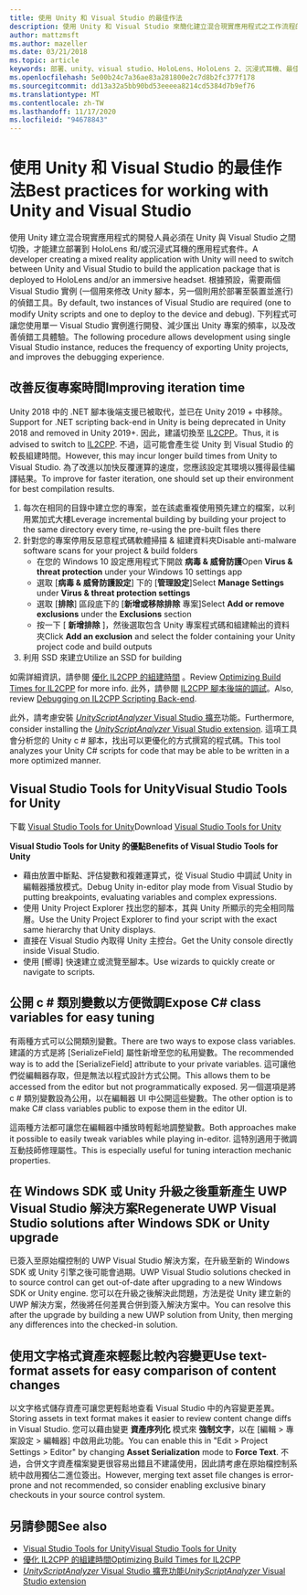 ```yaml
---
title: 使用 Unity 和 Visual Studio 的最佳作法
description: 使用 Unity 和 Visual Studio 來簡化建立混合現實應用程式之工作流程的秘訣和訣竅。
author: mattzmsft
ms.author: mazeller
ms.date: 03/21/2018
ms.topic: article
keywords: 部署、unity、visual studio、HoloLens、HoloLens 2、沉浸式耳機、最佳作法、混合現實耳機、windows mixed reality 耳機、虛擬實境耳機、UWP、Visual Studio Tools Windows SDK
ms.openlocfilehash: 5e00b24c7a36ae83a281800e2c7d8b2fc377f178
ms.sourcegitcommit: dd13a32a5bb90bd53eeeea8214cd5384d7b9ef76
ms.translationtype: MT
ms.contentlocale: zh-TW
ms.lasthandoff: 11/17/2020
ms.locfileid: "94678843"
---
```

# <a name="best-practices-for-working-with-unity-and-visual-studio"></a><span data-ttu-id="b9b53-104">使用 Unity 和 Visual Studio 的最佳作法</span><span class="sxs-lookup"><span data-stu-id="b9b53-104">Best practices for working with Unity and Visual Studio</span></span>

<span data-ttu-id="b9b53-105">使用 Unity 建立混合現實應用程式的開發人員必須在 Unity 與 Visual Studio 之間切換，才能建立部署到 HoloLens 和/或沉浸式耳機的應用程式套件。</span><span class="sxs-lookup"><span data-stu-id="b9b53-105">A developer creating a mixed reality application with Unity will need to switch between Unity and Visual Studio to build the application package that is deployed to HoloLens and/or an immersive headset.</span></span> <span data-ttu-id="b9b53-106">根據預設，需要兩個 Visual Studio 實例 (一個用來修改 Unity 腳本，另一個則用於部署至裝置並進行) 的偵錯工具。</span><span class="sxs-lookup"><span data-stu-id="b9b53-106">By default, two instances of Visual Studio are required (one to modify Unity scripts and one to deploy to the device and debug).</span></span> <span data-ttu-id="b9b53-107">下列程式可讓您使用單一 Visual Studio 實例進行開發、減少匯出 Unity 專案的頻率，以及改善偵錯工具體驗。</span><span class="sxs-lookup"><span data-stu-id="b9b53-107">The following procedure allows development using single Visual Studio instance, reduces the frequency of exporting Unity projects, and improves the debugging experience.</span></span>

## <a name="improving-iteration-time"></a><span data-ttu-id="b9b53-108">改善反復專案時間</span><span class="sxs-lookup"><span data-stu-id="b9b53-108">Improving iteration time</span></span>

<span data-ttu-id="b9b53-109">Unity 2018 中的 .NET 腳本後端支援已被取代，並已在 Unity 2019 + 中移除。</span><span class="sxs-lookup"><span data-stu-id="b9b53-109">Support for .NET scripting back-end in Unity is being deprecated in Unity 2018 and removed in Unity 2019+.</span></span> <span data-ttu-id="b9b53-110">因此，建議切換至 [IL2CPP](https://docs.unity3d.com/Manual/IL2CPP.html)。</span><span class="sxs-lookup"><span data-stu-id="b9b53-110">Thus, it is advised to switch to [IL2CPP](https://docs.unity3d.com/Manual/IL2CPP.html).</span></span> <span data-ttu-id="b9b53-111">不過，這可能會產生從 Unity 到 Visual Studio 的較長組建時間。</span><span class="sxs-lookup"><span data-stu-id="b9b53-111">However, this may incur longer build times from Unity to Visual Studio.</span></span> <span data-ttu-id="b9b53-112">為了改進以加快反覆運算的速度，您應該設定其環境以獲得最佳編譯結果。</span><span class="sxs-lookup"><span data-stu-id="b9b53-112">To improve for faster iteration, one should set up their environment for best compilation results.</span></span>

1) <span data-ttu-id="b9b53-113">每次在相同的目錄中建立您的專案，並在該處重複使用預先建立的檔案，以利用累加式大樓</span><span class="sxs-lookup"><span data-stu-id="b9b53-113">Leverage incremental building by building your project to the same directory every time, re-using the pre-built files there</span></span>
2) <span data-ttu-id="b9b53-114">針對您的專案停用反惡意程式碼軟體掃描 & 組建資料夾</span><span class="sxs-lookup"><span data-stu-id="b9b53-114">Disable anti-malware software scans for your project & build folders</span></span>
   - <span data-ttu-id="b9b53-115">在您的 Windows 10 設定應用程式下開啟 **病毒 & 威脅防護**</span><span class="sxs-lookup"><span data-stu-id="b9b53-115">Open **Virus & threat protection** under your Windows 10 settings app</span></span>
   - <span data-ttu-id="b9b53-116">選取 [**病毒 & 威脅防護設定**] 下的 [**管理設定**]</span><span class="sxs-lookup"><span data-stu-id="b9b53-116">Select **Manage Settings** under **Virus & threat protection settings**</span></span>
   - <span data-ttu-id="b9b53-117">選取 [**排除**] 區段底下的 [**新增或移除排除** 專案]</span><span class="sxs-lookup"><span data-stu-id="b9b53-117">Select **Add or remove exclusions** under the **Exclusions** section</span></span>
   - <span data-ttu-id="b9b53-118">按一下 [ **新增排除** ]，然後選取包含 Unity 專案程式碼和組建輸出的資料夾</span><span class="sxs-lookup"><span data-stu-id="b9b53-118">Click **Add an exclusion** and select the folder containing your Unity project code and build outputs</span></span>
3) <span data-ttu-id="b9b53-119">利用 SSD 來建立</span><span class="sxs-lookup"><span data-stu-id="b9b53-119">Utilize an SSD for building</span></span>

<span data-ttu-id="b9b53-120">如需詳細資訊，請參閱 [優化 IL2CPP 的組建時間](https://docs.unity3d.com/Manual/IL2CPP-OptimizingBuildTimes.html) 。</span><span class="sxs-lookup"><span data-stu-id="b9b53-120">Review [Optimizing Build Times for IL2CPP](https://docs.unity3d.com/Manual/IL2CPP-OptimizingBuildTimes.html) for more info.</span></span> <span data-ttu-id="b9b53-121">此外，請參閱 [IL2CPP 腳本後端的調試](https://docs.unity3d.com/Manual/windowsstore-debugging-il2cpp.html)。</span><span class="sxs-lookup"><span data-stu-id="b9b53-121">Also, review [Debugging on IL2CPP Scripting Back-end](https://docs.unity3d.com/Manual/windowsstore-debugging-il2cpp.html).</span></span>

<span data-ttu-id="b9b53-122">此外，請考慮安裝 [ *UnityScriptAnalyzer* Visual Studio 擴充](https://github.com/Microsoft/MixedRealityCompanionKit/tree/master/UnityScriptAnalyzer)功能。</span><span class="sxs-lookup"><span data-stu-id="b9b53-122">Furthermore, consider installing the [*UnityScriptAnalyzer* Visual Studio extension](https://github.com/Microsoft/MixedRealityCompanionKit/tree/master/UnityScriptAnalyzer).</span></span> <span data-ttu-id="b9b53-123">這項工具會分析您的 Unity c # 腳本，找出可以更優化的方式撰寫的程式碼。</span><span class="sxs-lookup"><span data-stu-id="b9b53-123">This tool analyzes your Unity C# scripts for code that may be able to be written in a more optimized manner.</span></span>

## <a name="visual-studio-tools-for-unity"></a><span data-ttu-id="b9b53-124">Visual Studio Tools for Unity</span><span class="sxs-lookup"><span data-stu-id="b9b53-124">Visual Studio Tools for Unity</span></span>

<span data-ttu-id="b9b53-125">下載 [Visual Studio Tools for Unity](https://docs.microsoft.com/visualstudio/cross-platform/getting-started-with-visual-studio-tools-for-unity?view=vs-2019)</span><span class="sxs-lookup"><span data-stu-id="b9b53-125">Download [Visual Studio Tools for Unity](https://docs.microsoft.com/visualstudio/cross-platform/getting-started-with-visual-studio-tools-for-unity?view=vs-2019)</span></span>

<span data-ttu-id="b9b53-126">**Visual Studio Tools for Unity 的優點**</span><span class="sxs-lookup"><span data-stu-id="b9b53-126">**Benefits of Visual Studio Tools for Unity**</span></span>
* <span data-ttu-id="b9b53-127">藉由放置中斷點、評估變數和複雜運算式，從 Visual Studio 中調試 Unity in 編輯器播放模式。</span><span class="sxs-lookup"><span data-stu-id="b9b53-127">Debug Unity in-editor play mode from Visual Studio by putting breakpoints, evaluating variables and complex expressions.</span></span>
* <span data-ttu-id="b9b53-128">使用 Unity Project Explorer 找出您的腳本，其與 Unity 所顯示的完全相同階層。</span><span class="sxs-lookup"><span data-stu-id="b9b53-128">Use the Unity Project Explorer to find your script with the exact same hierarchy that Unity displays.</span></span>
* <span data-ttu-id="b9b53-129">直接在 Visual Studio 內取得 Unity 主控台。</span><span class="sxs-lookup"><span data-stu-id="b9b53-129">Get the Unity console directly inside Visual Studio.</span></span>
* <span data-ttu-id="b9b53-130">使用 [嚮導] 快速建立或流覽至腳本。</span><span class="sxs-lookup"><span data-stu-id="b9b53-130">Use wizards to quickly create or navigate to scripts.</span></span>

## <a name="expose-c-class-variables-for-easy-tuning"></a><span data-ttu-id="b9b53-131">公開 c # 類別變數以方便微調</span><span class="sxs-lookup"><span data-stu-id="b9b53-131">Expose C# class variables for easy tuning</span></span>

<span data-ttu-id="b9b53-132">有兩種方式可以公開類別變數。</span><span class="sxs-lookup"><span data-stu-id="b9b53-132">There are two ways to expose class variables.</span></span> <span data-ttu-id="b9b53-133">建議的方式是將 [SerializeField] 屬性新增至您的私用變數。</span><span class="sxs-lookup"><span data-stu-id="b9b53-133">The recommended way is to add the [SerializeField] attribute to your private variables.</span></span> <span data-ttu-id="b9b53-134">這可讓他們從編輯器存取，但是無法以程式設計方式公開。</span><span class="sxs-lookup"><span data-stu-id="b9b53-134">This allows them to be accessed from the editor but not programmatically exposed.</span></span>  <span data-ttu-id="b9b53-135">另一個選項是將 c # 類別變數設為公用，以在編輯器 UI 中公開這些變數。</span><span class="sxs-lookup"><span data-stu-id="b9b53-135">The other option is to make C# class variables public to expose them in the editor UI.</span></span> 

<span data-ttu-id="b9b53-136">這兩種方法都可讓您在編輯器中播放時輕鬆地調整變數。</span><span class="sxs-lookup"><span data-stu-id="b9b53-136">Both approaches make it possible to easily tweak variables while playing in-editor.</span></span> <span data-ttu-id="b9b53-137">這特別適用于微調互動技師修理屬性。</span><span class="sxs-lookup"><span data-stu-id="b9b53-137">This is especially useful for tuning interaction mechanic properties.</span></span>

## <a name="regenerate-uwp-visual-studio-solutions-after-windows-sdk-or-unity-upgrade"></a><span data-ttu-id="b9b53-138">在 Windows SDK 或 Unity 升級之後重新產生 UWP Visual Studio 解決方案</span><span class="sxs-lookup"><span data-stu-id="b9b53-138">Regenerate UWP Visual Studio solutions after Windows SDK or Unity upgrade</span></span>

<span data-ttu-id="b9b53-139">已簽入至原始檔控制的 UWP Visual Studio 解決方案，在升級至新的 Windows SDK 或 Unity 引擎之後可能會過期。</span><span class="sxs-lookup"><span data-stu-id="b9b53-139">UWP Visual Studio solutions checked in to source control can get out-of-date after upgrading to a new Windows SDK or Unity engine.</span></span> <span data-ttu-id="b9b53-140">您可以在升級之後解決此問題，方法是從 Unity 建立新的 UWP 解決方案，然後將任何差異合併到簽入解決方案中。</span><span class="sxs-lookup"><span data-stu-id="b9b53-140">You can resolve this after the upgrade by building a new UWP solution from Unity, then merging any differences into the checked-in solution.</span></span>

## <a name="use-text-format-assets-for-easy-comparison-of-content-changes"></a><span data-ttu-id="b9b53-141">使用文字格式資產來輕鬆比較內容變更</span><span class="sxs-lookup"><span data-stu-id="b9b53-141">Use text-format assets for easy comparison of content changes</span></span>

<span data-ttu-id="b9b53-142">以文字格式儲存資產可讓您更輕鬆地查看 Visual Studio 中的內容變更差異。</span><span class="sxs-lookup"><span data-stu-id="b9b53-142">Storing assets in text format makes it easier to review content change diffs in Visual Studio.</span></span> <span data-ttu-id="b9b53-143">您可以藉由變更 **資產序列化** 模式來 **強制文字**，以在 [編輯 > 專案設定 > 編輯器] 中啟用此功能。</span><span class="sxs-lookup"><span data-stu-id="b9b53-143">You can enable this in "Edit > Project Settings > Editor" by changing **Asset Serialization** mode to **Force Text**.</span></span> <span data-ttu-id="b9b53-144">不過，合併文字資產檔案變更很容易出錯且不建議使用，因此請考慮在原始檔控制系統中啟用獨佔二進位簽出。</span><span class="sxs-lookup"><span data-stu-id="b9b53-144">However, merging text asset file changes is error-prone and not recommended, so consider enabling exclusive binary checkouts in your source control system.</span></span>

## <a name="see-also"></a><span data-ttu-id="b9b53-145">另請參閱</span><span class="sxs-lookup"><span data-stu-id="b9b53-145">See also</span></span>
- [<span data-ttu-id="b9b53-146">Visual Studio Tools for Unity</span><span class="sxs-lookup"><span data-stu-id="b9b53-146">Visual Studio Tools for Unity</span></span>](https://visualstudiogallery.msdn.microsoft.com/8d26236e-4a64-4d64-8486-7df95156aba9)
- [<span data-ttu-id="b9b53-147">優化 IL2CPP 的組建時間</span><span class="sxs-lookup"><span data-stu-id="b9b53-147">Optimizing Build Times for IL2CPP</span></span>](https://docs.unity3d.com/Manual/IL2CPP-OptimizingBuildTimes.html)
- [<span data-ttu-id="b9b53-148">*UnityScriptAnalyzer* Visual Studio 擴充功能</span><span class="sxs-lookup"><span data-stu-id="b9b53-148">*UnityScriptAnalyzer* Visual Studio extension</span></span>](https://github.com/Microsoft/MixedRealityCompanionKit/tree/master/UnityScriptAnalyzer)
